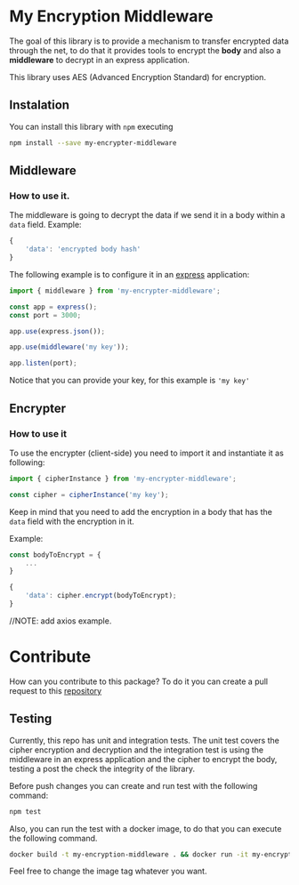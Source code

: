 # My Encryption Middleware

The goal of this library is to provide a mechanism to transfer encrypted data through the net, to do that it provides tools to encrypt the **body** and also a **middleware** to decrypt in an express application.

This library uses AES (Advanced Encryption Standard) for encryption.

## Instalation

You can install this library with ```npm``` executing

```sh
npm install --save my-encrypter-middleware
```

## Middleware

### How to use it.

The middleware is going to decrypt the data if we send it in a body within a ```data``` field. Example:

```js
{
    'data': 'encrypted body hash'
}
```



The following example is to configure it in an [express](https://expressjs.com/) application:

```js
import { middleware } from 'my-encrypter-middleware';

const app = express();
const port = 3000;

app.use(express.json());

app.use(middleware('my key'));

app.listen(port);
```

Notice that you can provide your key, for this example is ```'my key'```

## Encrypter

### How to use it

To use the encrypter (client-side) you  need to import it and instantiate it as following:

```js
import { cipherInstance } from 'my-encrypter-middleware';

const cipher = cipherInstance('my key');
```

Keep in mind that you need to add the encryption in a body that has the ```data``` field with the encryption in it.

Example:

```js
const bodyToEncrypt = {
    ...
}

{
    'data': cipher.encrypt(bodyToEncrypt);
}
```
//NOTE: add axios example.

# Contribute

How can you contribute to this package? To do it you can create a pull request to this [repository](https://github.com/martincolts/my-encrypter-middleware)

## Testing

Currently, this repo has unit and integration tests. The unit test covers the cipher encryption and decryption and the integration test is using the middleware in an express application and the cipher to encrypt the body, testing a post the check the integrity of the library.

Before push changes you can create and run test with the following command:

```sh
npm test
```

Also, you can run the test with a docker image, to do that you can execute the following command.

```sh
docker build -t my-encryption-middleware . && docker run -it my-encryption-middleware
```

Feel free to change the image tag whatever you want.